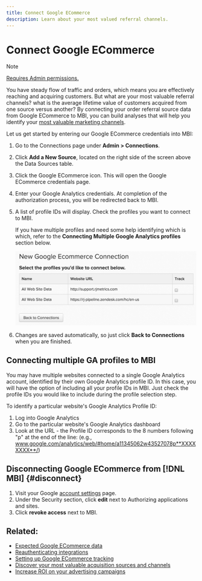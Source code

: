 ```yaml
---
title: Connect Google ECommerce
description: Learn about your most valued referral channels.
---
```

# Connect Google ECommerce

>[!NOTE]
>
>[Requires Admin permissions.](../../../administrator/user-management/user-management.md)

You have steady flow of traffic and orders, which means you are effectively reaching and acquiring customers. But what are your most valuable referral channels? what is the average lifetime value of customers acquired from one source versus another? By connecting your order referral source data from Google ECommerce to MBI, you can build analyses that will help you identify your [most valuable marketing channels](../../../data-analyst/analysis/most-value-source-channel.md).

Let us get started by entering our Google ECommerce credentials into MBI:

1. Go to the Connections page under **Admin > Connections**.
1. Click **Add a New Source**, located on the right side of the screen above the Data Sources table.
1. Click the Google ECommerce icon. This will open the Google ECommerce credentials page.
1. Enter your Google Analytics credentials. At completion of the authorization process, you will be redirected back to MBI.
1. A list of profile IDs will display. Check the profiles you want to connect to MBI.

     If you have multiple profiles and need some help identifying which is which, refer to the **Connecting Multiple Google Analytics profiles** section below.

     ![](../../../assets/conn-mult-ga-profiles.png)<!--{: width="500"}-->

1. Changes are saved automatically, so just click **Back to Connections** when you are finished.

## Connecting multiple GA profiles to MBI

You may have multiple websites connected to a single Google Analytics account, identified by their own Google Analytics profile ID. In this case, you will have the option of including all your profile IDs in MBI. Just check the profile IDs you would like to include during the profile selection step.

To identify a particular website's Google Analytics Profile ID:

1. Log into Google Analytics
1. Go to the particular website's Google Analytics dashboard
1. Look at the URL - the Profile ID corresponds to the 8 numbers following "p" at the end of the line: (e.g., www.google.com/analytics/web/#home/a11345062w43527078p**XXXXXXXX**/)

## Disconnecting Google ECommerce from [!DNL MBI] {#disconnect}

1. Visit your Google [account settings](https://www.google.com/accounts/) page.
1. Under the Security section, click **edit** next to Authorizing applications and sites.
1. Click **revoke access** next to MBI.

## Related:

* [Expected Google ECommerce data](../integrations/google-ecommerce-data.md)
* [Reauthenticating integrations](https://support.magento.com/hc/en-us/articles/360016733151)
* [Setting up Google ECommerce tracking](https://support.google.com/analytics/answer/1009612?hl=en)
* [Discover your most valuable acquisition sources and channels](../../analysis/most-value-source-channel.md)
* [Increase ROI on your advertising campaigns](../../analysis/roi-ad-camp.md)

